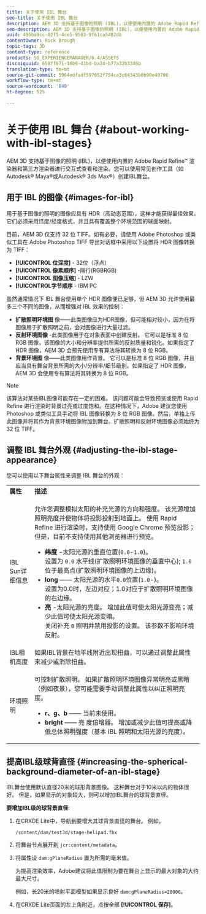 ```yaml
---
title: 关于使用 IBL 舞台
seo-title: 关于使用 IBL 舞台
description: AEM 3D 支持基于图像的照明 (IBL)，以便使用内置的 Adobe Rapid Refine™ 渲染器和第三方渲染器进行交互式查看和渲染。
seo-description: AEM 3D 支持基于图像的照明 (IBL)，以便使用内置的 Adobe Rapid Refine™ 渲染器和第三方渲染器进行交互式查看和渲染。
uuid: 495ba9cc-02f5-4ce5-9503-9f61ca5482db
contentOwner: Rick Brough
topic-tags: 3D
content-type: reference
products: SG_EXPERIENCEMANAGER/6.4/ASSETS
discoiquuid: 658ff671-16b9-41bd-ba24-b77a32b3346b
translation-type: tm+mt
source-git-commit: 5964edfadf597652f754ca3c64343b0b90e40796
workflow-type: tm+mt
source-wordcount: '849'
ht-degree: 52%

---
```



# 关于使用 IBL 舞台 {#about-working-with-ibl-stages}

AEM 3D 支持基于图像的照明 (IBL)，以便使用内置的 Adobe Rapid Refine™ 渲染器和第三方渲染器进行交互式查看和渲染。您可以使用常见创作工具（如Autodesk® Maya®或Autodesk® 3ds Max®）创建IBL舞台。

## 用于 IBL 的图像 {#images-for-ibl}

用于基于图像的照明的图像应具有 HDR（高动态范围），这样才能获得最佳效果。它们必须采用纬度/经度格式，并且具有覆盖整个环境范围的球面映射。

目前，AEM 3D 仅支持 32 位 TIFF。如有必要，请使用 Adobe Photoshop 或类似工具在 Adobe Photoshop TIFF 导出对话框中采用以下设置将 HDR 图像转换为 TIFF：

* **[!UICONTROL 位深度]** - 32位（浮点）
* **[!UICONTROL 像素顺序]** -隔行(RGBRGB)
* **[!UICONTROL 图像压缩]** - LZW
* **[!UICONTROL字节顺序** - IBM PC

虽然通常情况下 IBL 舞台使用单个 HDR 图像便已足够，但 AEM 3D 允许使用最多三个不同的图像，从而增强对 IBL 效果的控制：

* **扩散照明环境图** 像——此类图像应为HDR图像，但可能相对较小，因为在将图像用于扩散照明之前，会对图像进行大量过滤。
* **反射环境图像** -此类图像用于在对象表面中创建反射。 它可以是标准 8 位 RGB 图像，该图像的大小和分辨率提供所需的反射质量和锐化。如果指定了 HDR 图像，AEM 3D 会预先使用专有算法将其转换为 8 位 RGB。
* **背景环境图** 像——此类图像用作背景。 它可以是标准 8 位 RGB 图像，并且应当具有舞台背景所需的大小/分辨率/细节级别。如果指定了 HDR 图像，AEM 3D 会使用专有算法将其转换为 8 位 RGB。

>[!NOTE]
>
>该算法对某些IBL图像可能存在一定的困难。 该问题可能会导致预览或使用 Rapid Refine 进行渲染时背景过亮或过度饱和。在这种情况下，Adobe 建议您使用 Photoshop 或类似工具手动将 IBL 图像转换为 8 位 RGB 图像。然后，单独上传此图像并将其作为背景环境图像附加到舞台。扩散照明和反射环境图像必须始终为 32 位 TIFF。

## 调整 IBL 舞台外观 {#adjusting-the-ibl-stage-appearance}

您可以使用以下舞台属性来调整 IBL 舞台的外观：

<table> 
 <tbody> 
  <tr> 
   <td><strong>属性</strong><br /> </td> 
   <td><strong>描述</strong></td> 
  </tr> 
  <tr> 
   <td>IBL Sun详细信息</td> 
   <td><p>允许您调整模拟太阳的补充光源的方向和强度。 <span class="diff-html-added">该光源增加照明亮度并使物体将投影投射到地面上。 使用 Rapid Refine 进行渲染时，支持使用 Google Chrome 预览投影；但是，目前不支持使用其他浏览器进行预览。</span></p> 
    <ul> 
     <li><strong>纬度</strong> -太阳光源的垂直位置(<code>0.0</code>-<code>1.0</code>)。<br /> 设置为 <code>0.0</code> 水平线(扩散照明环境图像的垂直中心); <code>1.0</code> 位于最高点(扩散照明环境图像的上边缘)。</li> 
     <li><strong>long</strong> —— 太阳光源的水平<code>0.0</code>位置(<code>1.0</code>-)。<br /> 设置为0.0时，左边对应；1.0对应于扩散照明环境图像的右边缘。<br /> </li> 
     <li><strong>亮</strong> -太阳光源的亮度。 增加此值可使太阳光源变亮；减少此值可使太阳光源变暗。<br /> 关闭补充 <code>0</code> 照明并禁用投影的设置。 该参数不影响环境反射。<br /> </li> 
    </ul> </td> 
  </tr> 
  <tr> 
   <td>IBL相机高度</td> 
   <td>如果IBL背景在地平线附近出现扭曲，可以通过调整此属性来减少或消除扭曲。 <br /> </td> 
  </tr> 
  <tr> 
   <td>环境照明</td> 
   <td><p><span class="diff-html-added">可控制扩散照明。 如果扩散照明环境图像异常明亮或黑暗（例如夜景），您可能需要手动调整此属性以纠正照明亮度。</span></p> 
    <ul> 
     <li><strong>r、g、b</strong> —— 当前未使用。</li> 
     <li><strong>bright</strong> —— 亮 <span class="diff-html-added">度倍增器。 增加或减少此值可提高或降低总体照明强度（基本 IBL 照明和太阳光源的亮度）。</span></li> 
    </ul> </td> 
  </tr> 
 </tbody> 
</table>

## 提高IBL级球背直径 {#increasing-the-spherical-background-diameter-of-an-ibl-stage}

IBL舞台使用默认直径20米的球形背景图像。 这种舞台对于10米以内的物体很好。 但是，如果显示的对象较大，则可以增加IBL舞台的球背景直径。

**要增加IBL级的球背景直径**:

1. 在CRXDE Lite中，导航到要增大其球背景直径的舞台。 例如，

   `/content/dam/test3d/stage-helipad.fbx`

1. 将舞台节点展开到 `jcr:content/metadata`。
1. 将属性设 `dam:gPlaneRadius` 置为所需的毫米值。

   为提高渲染效率，Adobe建议将此值限制为要在舞台上显示的最大对象的大约最大尺寸。

   例如，长20米的喷射平面模型如果显示良好 `dam:gPlaneRadius=20000`。

1. 在CRXDE Lite页面的左上角附近，点按全部 **[!UICONTROL 保存]**。

